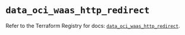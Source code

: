 # `data_oci_waas_http_redirect`

Refer to the Terraform Registry for docs: [`data_oci_waas_http_redirect`](https://registry.terraform.io/providers/oracle/oci/6.18.0/docs/data-sources/waas_http_redirect).
